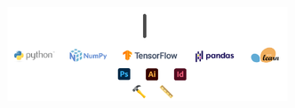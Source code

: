 <div align="center">
    <img style="display: block;" align="center" alt="GIF" src="https://github.com/maxvfischer/maxvfischer/blob/add-gif/images/banner_smaller.gif?raw=true" width="550"/>
    <img style="display: block;" align="center" alt="GIF" src="https://github.com/maxvfischer/maxvfischer/blob/add-gif/images/framework_smaller.gif?raw=true" width="550"/>
</div>